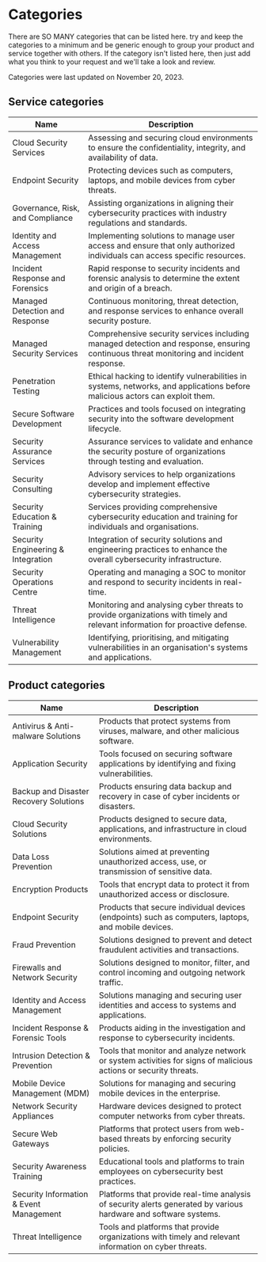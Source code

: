 # Categories

There are SO MANY categories that can be listed here. try and keep the categories to a minimum and be generic enough to group your product and service together with others. If the category isn't listed here, then just add what you think to your request and we'll take a look and review.

Categories were last updated on November 20, 2023.

## Service categories

| Name                                      | Description                                                                                                     |
|-------------------------------------------|-----------------------------------------------------------------------------------------------------------------|
| Cloud Security Services                     | Assessing and securing cloud environments to ensure the confidentiality, integrity, and availability of data.      |
| Endpoint Security                          | Protecting devices such as computers, laptops, and mobile devices from cyber threats.                              |
| Governance, Risk, and Compliance           | Assisting organizations in aligning their cybersecurity practices with industry regulations and standards.      |
| Identity and Access Management           | Implementing solutions to manage user access and ensure that only authorized individuals can access specific resources. |
| Incident Response and Forensics            | Rapid response to security incidents and forensic analysis to determine the extent and origin of a breach.        |
| Managed Detection and Response              | Continuous monitoring, threat detection, and response services to enhance overall security posture.               |
| Managed Security Services                   | Comprehensive security services including managed detection and response, ensuring continuous threat monitoring and incident response. |
| Penetration Testing                        | Ethical hacking to identify vulnerabilities in systems, networks, and applications before malicious actors can exploit them. |
| Secure Software Development                | Practices and tools focused on integrating security into the software development lifecycle.                       |
| Security Assurance Services                | Assurance services to validate and enhance the security posture of organizations through testing and evaluation.    |
| Security Consulting                        | Advisory services to help organizations develop and implement effective cybersecurity strategies.                |
| Security Education & Training            | Services providing comprehensive cybersecurity education and training for individuals and organisations.           |
| Security Engineering & Integration         | Integration of security solutions and engineering practices to enhance the overall cybersecurity infrastructure.  |
| Security Operations Centre                | Operating and managing a SOC to monitor and respond to security incidents in real-time.                             |
| Threat Intelligence                        | Monitoring and analysing cyber threats to provide organizations with timely and relevant information for proactive defense. |
| Vulnerability Management                   | Identifying, prioritising, and mitigating vulnerabilities in an organisation's systems and applications.          |

## Product categories

| Name                                      | Description                                                                                                     |
|-------------------------------------------|-----------------------------------------------------------------------------------------------------------------|
| Antivirus & Anti-malware Solutions       | Products that protect systems from viruses, malware, and other malicious software.                                |
| Application Security                       | Tools focused on securing software applications by identifying and fixing vulnerabilities.                        |
| Backup and Disaster Recovery Solutions      | Products ensuring data backup and recovery in case of cyber incidents or disasters.                                |
| Cloud Security Solutions                    | Products designed to secure data, applications, and infrastructure in cloud environments.                          |
| Data Loss Prevention                      | Solutions aimed at preventing unauthorized access, use, or transmission of sensitive data.                         |
| Encryption Products                        | Tools that encrypt data to protect it from unauthorized access or disclosure.                                     |
| Endpoint Security                          | Products that secure individual devices (endpoints) such as computers, laptops, and mobile devices.                |
| Fraud Prevention                           | Solutions designed to prevent and detect fraudulent activities and transactions.                                   |
| Firewalls and Network Security             | Solutions designed to monitor, filter, and control incoming and outgoing network traffic.                           |
| Identity and Access Management             | Solutions managing and securing user identities and access to systems and applications.                             |
| Incident Response & Forensic Tools        | Products aiding in the investigation and response to cybersecurity incidents.                                      |
| Intrusion Detection & Prevention         | Tools that monitor and analyze network or system activities for signs of malicious actions or security threats.   |
| Mobile Device Management (MDM)             | Solutions for managing and securing mobile devices in the enterprise.                                              |
| Network Security Appliances                | Hardware devices designed to protect computer networks from cyber threats.                                          |
| Secure Web Gateways                         | Platforms that protect users from web-based threats by enforcing security policies.                                 |
| Security Awareness Training                 | Educational tools and platforms to train employees on cybersecurity best practices.                                |
| Security Information & Event Management     | Platforms that provide real-time analysis of security alerts generated by various hardware and software systems. |
| Threat Intelligence                       | Tools and platforms that provide organizations with timely and relevant information on cyber threats.               |
